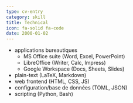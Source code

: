 ```yaml
---
type: cv-entry
category: skill
title: Technical
icon: fa-solid fa-code
date: 2000-01-02
---
```

- applications bureautiques
    - MS Office suite (Word, Excel, PowerPoint)
    - LibreOffice (Writer, Calc, Impress)
    - Google Workspace (Docs, Sheets, Slides)
- plain-text (LaTeX, Markdown)
- web frontend (HTML, CSS, JS)
- configuration/base de données (TOML, JSON)
- scripting (Python, Bash)